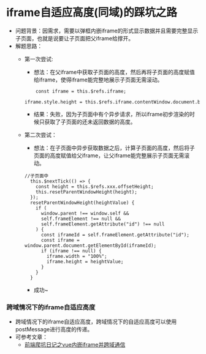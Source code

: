 # iframe自适应高度(同域)的踩坑之路
- 问题背景：因需求，需要以弹框内嵌iframe的形式显示数据并且需要完整显示子页面，也就是说要让子页面把父iframe给撑开。
- 解题思路：
   - 第一次尝试:
      - 想法：在父iframe中获取子页面的高度，然后再将子页面的高度赋值给iframe，使得iframe能完整地展示子页面无需滚动。
      
      ```
          const iframe = this.$refs.iframe;
          iframe.style.height = this.$refs.iframe.contentWindow.document.body.scrollHeight + "px";
      ```
      
      - 结果：失败，因为子页面中有个异步请求，所以iframe初步渲染的时候只获取了子页面的还未返回数据的高度。
   - 第二次尝试：
      - 想法：在子页面中异步获取数据之后，计算子页面的高度，然后将子页面的高度赋值给父iframe，让父iframe能完整展示子页面无需滚动。
      ```
      //子页面中
        this.$nextTick(() => {
          const height = this.$refs.xxx.offsetHeight;
          this.resetParentWindowHeight(height);
        });
        resetParentWindowHeight(heightValue) {
          if (
            window.parent !== window.self &&
            self.frameElement !== null &&
            self.frameElement.getAttribute("id") !== null
          ) {
            const iframeId = self.frameElement.getAttribute("id");
            const iframe = window.parent.document.getElementById(iframeId);
            if (iframe !== null) {
              iframe.width = "100%";
              iframe.height = heightValue;
            }
          }
        }
      ```
      - 成功~
 
### 跨域情况下的iframe自适应高度
- 跨域情况下的iframe自适应高度，跨域情况下的自适应高度可以使用postMessage进行高度的传递。
- 可参考文章：
   - [前端爬坑日记之vue内嵌iframe并跨域通信](https://segmentfault.com/a/1190000016258735?utm_source=tag-newest)



